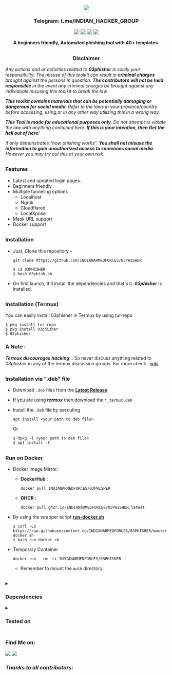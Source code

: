 <!-- 03phish -->

<p align="center">
</p>

<p align="center">
  <img src="https://img.shields.io/badge/Version-0.3-green?style=for-the-badge">
</p>

<h3><p align="center">Telegram: t.me/INDIAN_HACKER_GROUP</p></h3>

<p align="center">
  <img src="https://img.shields.io/badge/Author-INDIAN_HACKER_GROUP-blue?style=flat-square">
  <img src="https://img.shields.io/badge/Open%20Source-Yes-darkgreen?style=flat-square">
  <img src="https://img.shields.io/badge/Maintained%3F-Yes-lightblue?style=flat-square">
  <img src="https://img.shields.io/badge/Written%20In-Bash-darkcyan?style=flat-square">
</p>

<p align="center"><b>A beginners friendly, Automated phishing tool with 40+ templates.</b></p>

##

<h3><p align="center">Disclaimer</p></h3>

<i>Any actions and or activities related to <b>03phisher</b> is solely your responsibility. The misuse of this toolkit can result in <b>criminal charges</b> brought against the persons in question. <b>The contributors will not be held responsible</b> in the event any criminal charges be brought against any individuals misusing this toolkit to break the law.

<b>This toolkit contains materials that can be potentially damaging or dangerous for social media</b>. Refer to the laws in your province/country before accessing, using,or in any other way utilizing this in a wrong way.

<b>This Tool is made for educational purposes only</b>. Do not attempt to violate the law with anything contained here. <b>If this is your intention, then Get the hell out of here</b>!

It only demonstrates "how phishing works". <b>You shall not misuse the information to gain unauthorized access to someones social media</b>. However you may try out this at your own risk.</i>

##

### Features

- Latest and updated login pages.
- Beginners friendly
- Multiple tunneling options
  - Localhost
  - Ngrok
  - Cloudflared
  - LocalXpose
- Mask URL support 
- Docker support

##

### Installation

- Just, Clone this repository -
  ```
  git clone https://github.com/INDIANARMEDFORCES/03PHISHER
  ```
  ```
  $ cd 03PHISHER
  $ bash 03phish.sh
  ```

- On first launch, It'll install the dependencies and that's it. ***03phisher*** is installed.

##

### Installation (Termux)
You can easily install 03phisher in Termux by using tur-repo
```
$ pkg install tur-repo
$ pkg install 03phisher
$ 03phisher
```
### A Note : 
***Termux discourages hacking*** .. So never discuss anything related to *03phisher* in any of the termux discussion groups. For more check : [wiki](https://wiki.termux.com/wiki/Hacking)

##

<p align="left">
</p>

##

### Installation via ".deb" file

- Download `.deb` files from the [**Latest Release**](https://github.com/INDIANARMEDFORCES/03PHISHER/releases/latest)
- If you are using ***termux*** then download the `*_termux.deb`

- Install the `.deb` file by executing
  ```
  apt install <your path to deb file>
  ```
  Or
  ```
  $ dpkg -i <your path to deb file>
  $ apt install -f
  ```

##

### Run on Docker

- Docker Image Mirror:
  - **DockerHub** : 
    ```
    docker pull INDIANARMEDFORCES/03PHISHER
    ```
  - **GHCR** : 
    ```
    docker pull ghcr.io/INDIANARMEDFORCES/03PHISHER:latest
    ```

- By using the wrapper script [**run-docker.sh**](https://raw.githubusercontent.com/htr-tech/zphisher/master/run-docker.sh)

  ```
  $ curl -LO https://raw.githubusercontent.co/INDIANARMEDFORCES/03PHISHER/master/run-docker.sh
  $ bash run-docker.sh
  ```
- Temporary Container

  ```
  docker run --rm -ti INDIANARMEDFORCES/03PHISHER
  ```
  - Remember to mount the `auth` directory.

##

<details>
  <summary><h3>Dependencies</h3></summary>

<b>Zphisher</b> requires following programs to run properly - 
- `git`
- `curl`
- `php`

> All the dependencies will be installed automatically when you run **03phisher** for the first time.
</details>

<details>
  <summary><h3>Tested on</h3></summary>

- **Ubuntu**
- **Debian**
- **Arch**
- **Manjaro**
- **Fedora**
- **Termux**
</details>

##

##

### Find Me on:
<p align="left">
  <a href="https://t.me/indian_hacker_group" target="_blank"><img src="https://img.shields.io/badge/Socials-grey?style=for-the-badge&logo=linktree"></a>
  <a href="https://github.com/INDIANARMEDFORCES" target="_blank"><img src="https://img.shields.io/badge/Github-blue?style=for-the-badge&logo=github"></a>
</p>


### *Thanks to all contributors*:

